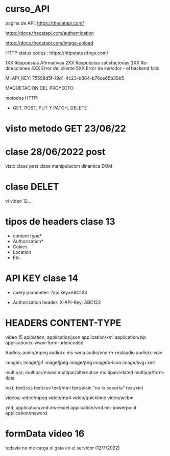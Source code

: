 # curso_API

pagina de API: https://thecatapi.com/

https://docs.thecatapi.com/authentication

https://docs.thecatapi.com/image-upload


HTTP status codes : https://httpstatusdogs.com/

1XX Respuestas Afirmativas
2XX Respuestas satisfactorias
3XX Re-direcciones
4XX Error del cliente
5XX Error de servidor - el backend fallo

MI API_KEY: 75598d5f-19d1-4c23-b064-b76ce65b39b5

MAQUETACION DEL PROYECTO

metodos HTTP: 
- GET, POST, PUT Y PATCH, DELETE

# visto metodo GET 23/06/22

# clase 28/06/2022 post
visto clase post
clase manipulacion dinamica DOM

# clase DELET

vi video 12...

# tipos de headers clase 13

- content type*
- Authorization*
- Cokies
- Location
- Etc.

# API KEY clase 14
- query parameter:
?api:key=ABC123

- Authorization header:
X-API-Key: ABC123

# HEADERS CONTENT-TYPE
video 15
aplpiation;
applicatios/json
application/xml
application/zip
application/x-www-form-urlencoded

Audios;
audio/mpeg
audio/x-ms-wma
audio/vnd.rn-realaudio
audio/x-wav

imagen;
image/gif
image/jpeg
image/png
image/x-icon
image/svg+xml

multipar;
multipar/mixed
multipar/alternative
multipar/related
multipar/form-data

text;
text/css
text/csv
text/html
text/plain  "no lo soporta"
text/xml

videos;
video/mpeg
video/mp4
video/quicktime
video/webm

vnd;
application/vnd.ms-excel
application/vnd.ms-powerpoint
application/msword

# formData video 16

todavia no me carga el gato en el servidor (12/7/2022)

